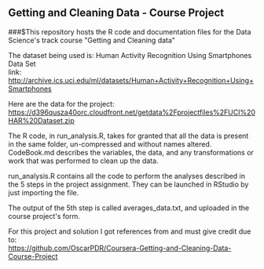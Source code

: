 ## Getting and Cleaning Data - Course Project
###$This repository hosts the R code and documentation files for the Data Science's track course "Getting and Cleaning data"


The dataset being used is: Human Activity Recognition Using Smartphones Data Set   
link: http://archive.ics.uci.edu/ml/datasets/Human+Activity+Recognition+Using+Smartphones

Here are the data for the project:   
https://d396qusza40orc.cloudfront.net/getdata%2Fprojectfiles%2FUCI%20HAR%20Dataset.zip 

The R code, in run_analysis.R, takes for granted that all the data is present in the same folder, un-compressed and without names altered.     
CodeBook.md describes the variables, the data, and any transformations or work that was performed to clean up the data.

run_analysis.R contains all the code to perform the analyses described in the 5 steps in the project assignment. They can be launched in RStudio by just importing the file.

The output of the 5th step is called averages_data.txt, and uploaded in the course project's form.


For this project and solution I got references from and must give credit due to:  
https://github.com/OscarPDR/Coursera-Getting-and-Cleaning-Data-Course-Project 
